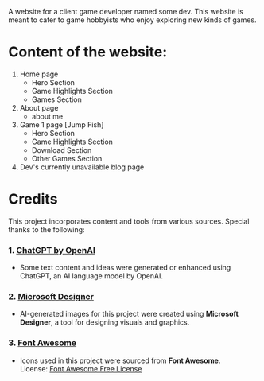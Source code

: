 A website for a client game developer named some dev. 
This website is meant to cater to game hobbyists who enjoy exploring new kinds of games. 

# Content of the website: 
1. Home page
   - Hero Section
   - Game Highlights Section
   - Games Section
3. About page
   - about me
5. Game 1 page [Jump Fish]
   - Hero Section
   - Game Highlights Section
   - Download Section
   - Other Games Section
7. Dev's currently unavailable blog page

# Credits

This project incorporates content and tools from various sources. Special thanks to the following:

### 1. [**ChatGPT by OpenAI**](chatgpt.com)
   - Some text content and ideas were generated or enhanced using ChatGPT, an AI language model by OpenAI.

### 2. [**Microsoft Designer**](https://designer.microsoft.com)
   - AI-generated images for this project were created using **Microsoft Designer**, a tool for designing visuals and graphics.

### 3. [**Font Awesome**](https://fontawesome.com/)
   - Icons used in this project were sourced from **Font Awesome**.  
     License: [Font Awesome Free License](https://fontawesome.com/license/free)
